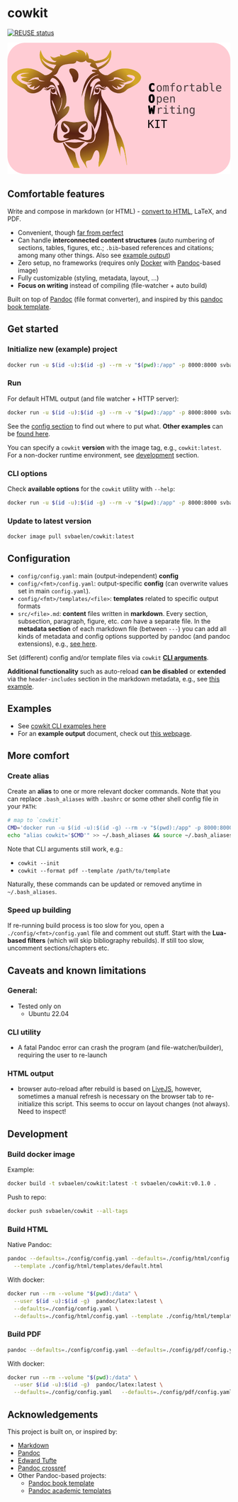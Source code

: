 <!--
SPDX-FileCopyrightText: 2024 Senne Van Baelen

SPDX-License-Identifier: Apache-2.0
-->

# cowkit

[![REUSE
status](https://api.reuse.software/badge/github.com/svbaelen/cowkit)](https://api.reuse.software/info/github.com/svbaelen/cowkit)

![cowkit](./assets/img/cowkit_logo.svg)

## Comfortable features

Write and compose in markdown (or HTML) - [convert to HTML](https://svbaelen.github.io/cowkit/), LaTeX, and PDF.

- Convenient, though [far from perfect](#caveats-and-known-limitations)
- Can handle **interconnected content structures** (auto numbering of sections, tables, figures, etc.; `.bib`-based references and citations;
  among many other things. Also see [example output](https://svbaelen.github.io/cowkit/))
- Zero setup, no frameworks (requires only [Docker](https://docs.docker.com/engine/install/) with [Pandoc](https://pandoc.org/)-based image)
- Fully customizable (styling, metadata, layout, ...)
- <b>Focus on writing</b> instead of compiling (file-watcher + auto build)

Built on top of [Pandoc](https://pandoc.org/) (file format converter), and inspired by this [pandoc book template](https://github.com/wikiti/pandoc-book-template).

## Get started

### Initialize new (example) project

```sh
docker run -u $(id -u):$(id -g) --rm -v "$(pwd):/app" -p 8000:8000 svbaelen/config --init
```

### Run

For default HTML output (and file watcher + HTTP server):

```sh
docker run -u $(id -u):$(id -g) --rm -v "$(pwd):/app" -p 8000:8000 svbaelen/cowkit
```

See the [config section](#configuration) to find out where to put what.
<b>Other examples</b> can be [found here](./examples/examples_cli.md).

You can specify a `cowkit` <b>version</b> with the image tag, e.g., `cowkit:latest`.  For a non-docker runtime environment, see [development](#development)
section.

### CLI options

Check <b>available options</b> for the `cowkit` utility with `--help`:

```sh
docker run -u $(id -u):$(id -g) --rm -v "$(pwd):/app" -p 8000:8000 svbaelen/cowkit --help
```

### Update to latest version

```sh
docker image pull svbaelen/cowkit:latest
```

## Configuration

- `config/config.yaml`: main (output-independent) <b>config</b>
- `config/<fmt>/config.yaml`: output-specific <b>config</b> (can overwrite values set in main `config.yaml`).
- `config/<fmt>/templates/<file>`: <b>templates</b> related to specific output formats
- `src/<file>.md`: <b>content</b> files written in **markdown**. Every section, subsection, paragraph, figure, etc. *can*
  have a separate file. In the <b>metadata section</b> of each markdown file (between `---`) you can add all kinds of metadata and config options supported
  by pandoc (and pandoc extensions), e.g., [see here](https://github.com/svbaelen/cowkit/blob/main/src/_base.md?plain=1#L3).

Set (different) config and/or template files via `cowkit` <b>[CLI arguments](#cli-options)</b>.

<b>Additional functionality</b> such as auto-reload <b>can be disabled</b> or <b>extended</b> via the `header-includes` section in the markdown metadata, e.g., see [this example](https://github.com/svbaelen/cowkit/blob/main/src/_base.md?plain=1#L60).

## Examples

- See [cowkit CLI examples here](./examples/examples_cli.md)
- For an <b>example output</b> document, check out [this webpage](https://svbaelen.github.io/cowkit/).

## More comfort

### Create alias

Create an <b>alias</b> to one or more relevant docker commands. Note that you can replace `.bash_aliases` with `.bashrc` or some other shell config file in your `PATH`:

```sh
# map to `cowkit`
CMD='docker run -u $(id -u):$(id -g) --rm -v "$(pwd):/app" -p 8000:8000 svbaelen/cowkit'
echo "alias cowkit='$CMD'" >> ~/.bash_aliases && source ~/.bash_aliases
```

Note that CLI arguments still work, e.g.:
 - `cowkit --init`
 - `cowkit --format pdf --template /path/to/template`

Naturally, these commands can be updated or removed anytime in `~/.bash_aliases`.

### Speed up building

If re-running build process is too slow for you, open a `./config/<fmt>/config.yaml` file and comment out stuff. Start with the <b>Lua-based
filters</b> (which will skip bibliography rebuilds). If still too slow, uncomment sections/chapters etc.

## Caveats and known limitations

### General:

- Tested only on
  - Ubuntu 22.04

### CLI utility

- A fatal Pandoc error can crash the program (and file-watcher/builder), requiring the user to re-launch

### HTML output

- browser auto-reload after rebuild is based on [LiveJS](https://livejs.com/), however, sometimes a manual refresh is necessary on the browser tab
  to re-initialize this script. This seems to occur on layout changes (not always). Need to inspect!

## Development

### Build docker image

Example:

```sh
docker build -t svbaelen/cowkit:latest -t svbaelen/cowkit:v0.1.0 .
```

Push to repo:

```sh
docker push svbaelen/cowkit --all-tags
```

### Build HTML

Native Pandoc:

```sh
pandoc --defaults=./config/config.yaml --defaults=./config/html/config.yaml \
  --template ./config/html/templates/default.html
```

With docker:

```sh
docker run --rm --volume "$(pwd):/data" \
  --user $(id -u):$(id -g)  pandoc/latex:latest \
  --defaults=./config/config.yaml \
  --defaults=./config/html/config.yaml --template ./config/html/templates/default.html
```

### Build PDF

```sh
pandoc --defaults=./config/config.yaml --defaults=./config/pdf/config.yaml
```

With docker:

```sh
docker run --rm --volume "$(pwd):/data" \
  --user $(id -u):$(id -g)  pandoc/latex:latest \
  --defaults=./config/config.yaml   --defaults=./config/pdf/config.yaml
```
## Acknowledgements

This project is built on, or inspired by:

- [Markdown](https://en.wikipedia.org/wiki/Markdown)
- [Pandoc](https://github.com/jgm/pandoc)
- [Edward Tufte](https://github.com/edwardtufte/tufte-css)
- [Pandoc crossref](https://github.com/lierdakil/pandoc-crossref)
- Other Pandoc-based projects:
    - [Pandoc book template](https://github.com/wikiti/pandoc-book-template)
    - [Pandoc academic templates](https://github.com/maehr/academic-pandoc-template)
